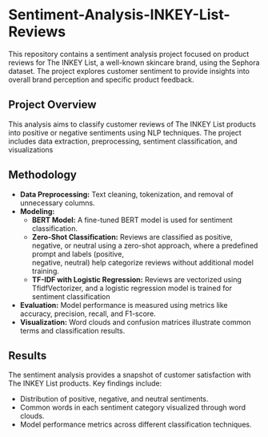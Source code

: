 # Sentiment-Analysis-INKEY-List-Reviews
This repository contains a sentiment analysis project focused on product reviews for The INKEY List, a well-known skincare brand, using the Sephora dataset. The project explores customer sentiment to provide insights into overall brand perception and specific product feedback.
## Project Overview
This analysis aims to classify customer reviews of The INKEY List products into positive or negative sentiments using NLP techniques. The project includes data extraction, preprocessing, sentiment classification, and visualizations
## Methodology
+ **Data Preprocessing:** Text cleaning, tokenization, and removal of unnecessary columns.
+ **Modeling:**
  + **BERT Model:** A fine-tuned BERT model is used for sentiment classification.
  + **Zero-Shot Classification:** Reviews are classified as positive, negative, or neutral using a zero-shot approach, where a predefined prompt and labels (positive,       
    negative, neutral) help categorize reviews without additional model training.
  + **TF-IDF with Logistic Regression:** Reviews are vectorized using TfidfVectorizer, and a logistic regression model is trained for sentiment classification
+ **Evaluation:** Model performance is measured using metrics like accuracy, precision, recall, and F1-score.
+ **Visualization:** Word clouds and confusion matrices illustrate common terms and classification results.
## Results
The sentiment analysis provides a snapshot of customer satisfaction with The INKEY List products. Key findings include:

+ Distribution of positive, negative, and neutral sentiments.
+ Common words in each sentiment category visualized through word clouds.
+ Model performance metrics across different classification techniques.
